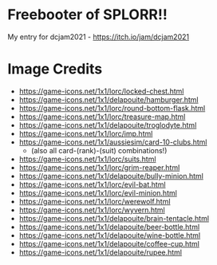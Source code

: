 # Freebooter of SPLORR!!
My entry for dcjam2021 - https://itch.io/jam/dcjam2021

# Image Credits
* https://game-icons.net/1x1/lorc/locked-chest.html
* https://game-icons.net/1x1/delapouite/hamburger.html
* https://game-icons.net/1x1/lorc/round-bottom-flask.html
* https://game-icons.net/1x1/lorc/treasure-map.html
* https://game-icons.net/1x1/delapouite/troglodyte.html
* https://game-icons.net/1x1/lorc/imp.html
* https://game-icons.net/1x1/aussiesim/card-10-clubs.html
  * (also all card-(rank)-(suit) combinations!)
* https://game-icons.net/1x1/lorc/suits.html
* https://game-icons.net/1x1/lorc/grim-reaper.html
* https://game-icons.net/1x1/delapouite/bully-minion.html
* https://game-icons.net/1x1/lorc/evil-bat.html
* https://game-icons.net/1x1/lorc/evil-minion.html
* https://game-icons.net/1x1/lorc/werewolf.html
* https://game-icons.net/1x1/lorc/wyvern.html
* https://game-icons.net/1x1/delapouite/brain-tentacle.html
* https://game-icons.net/1x1/delapouite/beer-bottle.html
* https://game-icons.net/1x1/delapouite/wine-bottle.html
* https://game-icons.net/1x1/delapouite/coffee-cup.html
* https://game-icons.net/1x1/delapouite/rupee.html